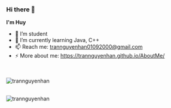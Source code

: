 ### Hi there 👋

**I'm Huy**

- 🔭 I’m student
- 🌱 I’m currently learning Java, C++
- 📫 Reach me: trannguyenhan01092000@gmail.com
- ⚡ More about me: https://trannguyenhan.github.io/AboutMe/
<br />
<p><img align="left" src="https://github-readme-stats.vercel.app/api/top-langs/?username=trannguyenhan&layout=compact&hide=html" alt="trannguyenhan" /></p> 
<br />
<br />
<p><img align="left" src="https://github-readme-stats.vercel.app/api?username=trannguyenhan&show_icons=true" alt="trannguyenhan" /></p>
